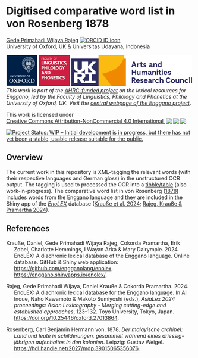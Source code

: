 Digitised comparative word list in von Rosenberg 1878
================
[Gede Primahadi Wijaya
Rajeg](https://www.ling-phil.ox.ac.uk/people/gede-rajeg)
<a itemprop="sameAs" content="https://orcid.org/0000-0002-2047-8621" href="https://orcid.org/0000-0002-2047-8621" target="orcid.widget" rel="noopener noreferrer" style="vertical-align:top;"><img src="https://orcid.org/sites/default/files/images/orcid_16x16.png" style="width:1em;margin-right:.5em;" alt="ORCID iD icon"></a><br>University
of Oxford, UK & Universitas Udayana, Indonesia

<!-- README.md is generated from README.Rmd. Please edit that file -->
<!-- badges: start -->

[<img src="file-oxweb-logo.gif" width="84"
alt="The University of Oxford" />](https://www.ox.ac.uk/)
[<img src="file-lingphil.png" width="83"
alt="Faculty of Linguistics, Philology and Phonetics, the University of Oxford" />](https://www.ling-phil.ox.ac.uk/)
[<img src="file-ahrc.png" width="325"
alt="Arts and Humanities Research Council (AHRC)" />](https://www.ukri.org/councils/ahrc/)
</br>*This work is part of the [AHRC-funded
project](https://app.dimensions.ai/details/grant/grant.12915105) on the
lexical resources for Enggano, led by the Faculty of Linguistics,
Philology and Phonetics at the University of Oxford, UK. Visit the
[central webpage of the Enggano
project](https://enggano.ling-phil.ox.ac.uk/)*.

<p xmlns:cc="http://creativecommons.org/ns#">

This work is licensed under
<a href="https://creativecommons.org/licenses/by-nc/4.0/?ref=chooser-v1" target="_blank" rel="license noopener noreferrer" style="display:inline-block;">Creative
Commons Attribution-NonCommercial 4.0 International
<img src="https://mirrors.creativecommons.org/presskit/icons/cc.svg?ref=chooser-v1" style="height:22px!important;margin-left:3px;vertical-align:text-bottom;"/><img src="https://mirrors.creativecommons.org/presskit/icons/by.svg?ref=chooser-v1" style="height:22px!important;margin-left:3px;vertical-align:text-bottom;"/><img src="https://mirrors.creativecommons.org/presskit/icons/nc.svg?ref=chooser-v1" style="height:22px!important;margin-left:3px;vertical-align:text-bottom;"/></a>

</p>

[![Project Status: WIP – Initial development is in progress, but there
has not yet been a stable, usable release suitable for the
public.](https://www.repostatus.org/badges/latest/wip.svg)](https://www.repostatus.org/#wip)

<!-- badges: end -->

## Overview

The current work in this repository is XML-tagging the relevant words
(with their respective languages and German gloss) in the unstructured
OCR output. The tagging is used to processed the OCR into a
[tibble/table](https://github.com/complexico/vrosenberg1878/blob/main/data/vrosenberg1878.tsv)
(also work-in-progress). The comparative word list in von Rosenberg
([1878](#ref-vonrosenberg1878)) includes words from the Enggano language
and they are included in the Shiny app of the
[*EnoLEX*](https://enggano.shinyapps.io/enolex/) database ([Krauße et
al. 2024](#ref-krausse_enolex_2024); [Rajeg, Krauße & Pramartha
2024](#ref-rajeg_enolex_2024)).

## References

<div id="refs" class="references csl-bib-body hanging-indent">

<div id="ref-krausse_enolex_2024" class="csl-entry">

Krauße, Daniel, Gede Primahadi Wijaya Rajeg, Cokorda Pramartha, Erik
Zobel, Charlotte Hemmings, I Wayan Arka & Mary Dalrymple. 2024. EnoLEX:
A diachronic lexical database of the Enggano language. Online database.
GitHub & Shiny web application: https://github.com/engganolang/enolex.
<https://enggano.shinyapps.io/enolex/>.

</div>

<div id="ref-rajeg_enolex_2024" class="csl-entry">

Rajeg, Gede Primahadi Wijaya, Daniel Krauße & Cokorda Pramartha. 2024.
EnoLEX: A diachronic lexical database for the Enggano language. In Ai
Inoue, Naho Kawamoto & Makoto Sumiyoshi (eds.), *AsiaLex 2024
proceedings: Asian Lexicography - Merging cutting-edge and established
approaches*, 123–132. Toyo University, Tokyo, Japan.
<https://doi.org/10.25446/oxford.27013864>.

</div>

<div id="ref-vonrosenberg1878" class="csl-entry">

Rosenberg, Carl Benjamin Hermann von. 1878. *Der malayische archipel:
Land und leute in schilderungen, gesammelt während eines
driessig-jährigen aufenhaltes in den kolonien*. Leipzig: Gustav Weigel.
<https://hdl.handle.net/2027/mdp.39015065356076>.

</div>

</div>
